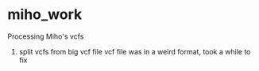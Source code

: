 # miho_work


Processing Miho's vcfs
1) split vcfs from big vcf file
vcf file was in a weird format, took a while to fix


